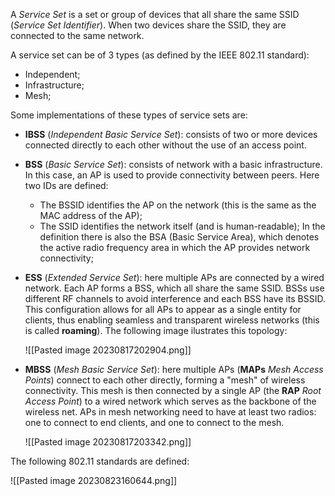 A *Service Set* is a set or group of devices that all share the same SSID (*Service Set Identifier*). When two devices share the SSID, they are connected to the same network.

A service set can be of 3 types (as defined by the IEEE 802.11 standard):

- Independent;
- Infrastructure;
- Mesh;

Some implementations of these types of service sets are:

- **IBSS** (*Independent Basic Service Set*): consists of two or more devices connected directly to each other without the use of an access point.
- **BSS** (*Basic Service Set*): consists of network with a basic infrastructure. In this case, an AP is used to provide connectivity between peers. Here two IDs are defined:
	- The BSSID identifies the AP on the network (this is the same as the MAC address of the AP);
	- The SSID identifies the network itself (and is human-readable);
  In the definition there is also the BSA (Basic Service Area), which denotes the active radio frequency area in which the AP provides network connectivity;
- **ESS** (*Extended Service Set*): here multiple APs are connected by a wired network. Each AP forms a BSS, which all share the same SSID. BSSs use different RF channels to avoid interference and each BSS have its BSSID. This configuration allows for all APs to appear as a single entity for clients, thus enabling seamless and transparent wireless networks (this is called **roaming**). The following image ilustrates this topology:

    ![[Pasted image 20230817202904.png]]
    
- **MBSS** (*Mesh Basic Service Set*): here multiple APs (**MAPs** *Mesh Access Points*) connect to each other directly, forming a "mesh" of wireless connectivity. This mesh is then connected by a single AP (the **RAP** *Root Access Point*) to a wired network which serves as the backbone of the wireless net. APs in mesh networking need to have at least two radios: one to connect to end clients, and one to connect to the mesh.
    
    ![[Pasted image 20230817203342.png]]

The following 802.11 standards are defined:

![[Pasted image 20230823160644.png]]

